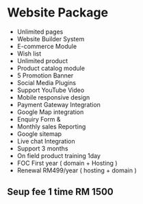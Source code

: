 
# Website Package
- Unlimited pages 
- Website Builder System 
- E-commerce Module 
- Wish list
- Unlimited product
- Product catalog module 
- 5 Promotion Banner 
- Social Media Plugins 
- Support YouTube Video 
- Mobile responsive design 
- Payment Gateway Integration 
- Google Map integration 
- Enquiry Form & 
- Monthly sales Reporting 
- Google sitemap 
- Live chat Integration 
- Support 3 months
- On field product training 1day 
- FOC First year ( domain + Hosting ) 
- Renewal RM499/year ( hosting + domain )
## Seup fee 1 time RM 1500
